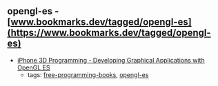 opengl-es - [www.bookmarks.dev/tagged/opengl-es](https://www.bookmarks.dev/tagged/opengl-es)
---
* [iPhone 3D Programming - Developing Graphical Applications with OpenGL ES](http://chimera.labs.oreilly.com/books/1234000001814/index.html)
    * tags: [free-programming-books](../tagged/free-programming-books.md), [opengl-es](../tagged/opengl-es.md)
